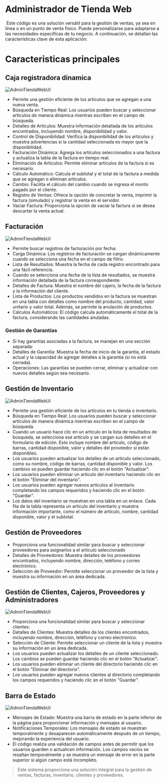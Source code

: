 # Administrador de Tienda Web
<img href="https://i.ibb.co/CPFsrxq/Captura-de-pantalla-2023-08-25-115824.png">
Este código es una solución versátil para la gestión de ventas, ya sea en línea o en un punto de venta físico. Puede personalizarse para adaptarse a las necesidades específicas de tu negocio. A continuación, se detallan las características clave de esta aplicación:

# Caracteristicas principales
## Caja registradora dinamica
![AdminTiendaWebUI](https://i.ibb.co/YZqCGHC/Captura-de-pantalla-2023-08-25-125111.png)
- Permite una gestión eficiente de los artículos que se agregan a una nueva venta.
- Búsqueda en Tiempo Real: Los usuarios pueden buscar y seleccionar artículos de manera dinámica mientras escriben en el campo de búsqueda.
- Detalles de Artículos: Muestra información detallada de los artículos encontrados, incluyendo nombre, disponibilidad y valor.
- Control de Disponibilidad: Verifica la disponibilidad de los artículos y muestra advertencias si la cantidad seleccionada es mayor que la disponibilidad.
- Facturación Dinámica: Agrega los artículos seleccionados a una factura y actualiza la tabla de la factura en tiempo real.
- Eliminación de Artículos: Permite eliminar artículos de la factura si es necesario.
- Cálculo Automático: Calcula el subtotal y el total de la factura a medida que se agregan o eliminan artículos.
- Cambio: Facilita el cálculo del cambio cuando se ingresa el monto pagado por el cliente.
- Registro de Ventas: Ofrece la opción de concretar la venta, imprimir la factura (simulado) y registrar la venta en el servidor.
- Vaciar Factura: Proporciona la opción de vaciar la factura si se desea descartar la venta actual.

## Facturación
![AdminTiendaWebUI](https://i.ibb.co/N1pvS0S/Captura-de-pantalla-2023-08-25-125237.png)
- Permite buscar registros de facturación por fecha:
- Carga Dinámica: Los registros de facturación se cargan dinámicamente cuando se selecciona una fecha en el campo de filtro.
- Lista de Resultados: Muestra la fecha de cada registro encontrado para una fácil referencia.
- Cuando se selecciona una fecha de la lista de resultados, se muestra información detallada de la factura correspondiente:
- Detalles de Factura: Muestra el nombre del cajero, la fecha de la factura y la información del cliente.
- Lista de Productos: Los productos vendidos en la factura se muestran en una tabla con detalles como nombre del producto, cantidad, valor unitario y valor total. Además, se permite la anulación de productos.
- Cálculos Automáticos: El código calcula automáticamente el total de la factura, considerando las cantidades anuladas.

### Gestión de Garantías
- Si hay garantías asociadas a la factura, se manejan en una sección separada:
- Detalles de Garantía: Muestra la fecha de inicio de la garantía, el estado actual y la capacidad de agregar detalles a la garantía (si no está cerrada).
- Operaciones: Las garantías se pueden cerrar, eliminar y actualizar con nuevos detalles según sea necesario.

## Gestión de Inventario
![AdminTiendaWebUI](https://i.ibb.co/9TrrSVy/Captura-de-pantalla-2023-08-25-125324.png)
- Permite una gestión eficiente de los artículos en tu tienda o inventario.
- Búsqueda en Tiempo Real: Los usuarios pueden buscar y seleccionar artículos de manera dinámica mientras escriben en el campo de búsqueda.
- Cuando un usuario hace clic en un artículo en la lista de resultados de búsqueda, se selecciona ese artículo y se cargan sus detalles en el formulario de edición. Esto incluye nombre del artículo, código de barras, cantidad disponible, valor y detalles del proveedor si están disponibles.
- Los usuarios pueden actualizar los detalles de un artículo seleccionado, como su nombre, código de barras, cantidad disponible y valor. Los cambios se pueden guardar haciendo clic en el botón "Actualizar".
- Los usuarios pueden eliminar un artículo del inventario haciendo clic en el botón "Eliminar del inventario".
- Los usuarios pueden agregar nuevos artículos al inventario completando los campos requeridos y haciendo clic en el botón "Guardar".
- Los datos del inventario se muestran en una tabla en un enlace. Cada fila de la tabla representa un artículo del inventario y muestra información importante, como el número de artículo, nombre, cantidad disponible, valor y el subtotal.

## Gestión de Proveedores
- Proporciona una funcionalidad similar para buscar y seleccionar proveedores para asignarlos a el articulo seleccionado
- Detalles de Proveedores: Muestra detalles de los proveedores encontrados, incluyendo nombre, dirección, teléfono y correo electrónico.
- Selección de Proveedor: Permite seleccionar un proveedor de la lista y muestra su información en un área dedicada.

## Gestión de Clientes, Cajeros, Proveedores y Administradores
![AdminTiendaWebUI](https://i.ibb.co/HNKMZsY/Captura-de-pantalla-2023-08-25-125357.png)
- Proporciona una funcionalidad similar para buscar y seleccionar clientes:
- Detalles de Clientes: Muestra detalles de los clientes encontrados, incluyendo nombre, dirección, teléfono y correo electrónico.
- Selección de Cliente: Permite seleccionar un cliente de la lista y muestra su información en un área dedicada.
- Los usuarios pueden actualizar los detalles de un cliente seleccionado. Los cambios se pueden guardar haciendo clic en el botón "Actualizar".
- Los usuarios pueden eliminar un cliente del directorio haciendo clic en el botón "Eliminar del directorio".
- Los usuarios pueden agregar nuevos clientes al directorio completando los campos requeridos y haciendo clic en el botón "Guardar".

## Barra de Estado
![AdminTiendaWebUI](https://i.ibb.co/58w5VwN/Captura-de-pantalla-2023-08-25-125159.png)
- Mensajes de Estado: Muestra una barra de estado en la parte inferior de la página para proporcionar información y mensajes al usuario.
- Notificaciones Temporales: Los mensajes de estado se muestran temporalmente y desaparecen automáticamente después de un tiempo, mejorando la experiencia del usuario.
- El código realiza una validación de campos antes de permitir que los usuarios guarden o actualicen información. Los campos vacíos se resaltan temporalmente y se muestra un mensaje de error en la parte superior si algún campo está incompleto.

> Este sistema proporciona una solución integral para la gestión de ventas, facturas, inventario, clientes y proveedores.

